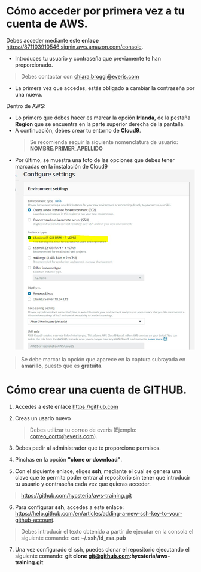 # Cómo acceder por primera vez a tu cuenta de AWS.
Debes acceder mediante este **enlace**
https://871103910546.signin.aws.amazon.com/console.
- Introduces tu usuario y contraseña que previamente te han proporcionado.
 >Debes contactar con chiara.broggi@everis.com
- La primera vez que accedes, estás obligado a cambiar la contraseña por una nueva.

Dentro de AWS:
 - Lo primero que debes hacer es marcar la opción **Irlanda**, de la pestaña **Region** que se encuentra en la parte superior derecha de la pantalla.
 - A continuación, debes crear tu entorno de **Cloud9**.
    > Se recomienda seguir la siguiente nomenclatura de usuario: **NOMBRE.PRIMER_APELLIDO** 
 - Por último, se muestra una foto de las opciones que debes tener marcadas en la instalación de Cloud9
 ![opciones_cloud9](docs/images/opciones_cloud9.png)
> Se debe marcar la opción que aparece en la captura subrayada en **amarillo**, puesto que es **gratuita**.


# Cómo crear una cuenta de GITHUB.
1) Accedes a este enlace https://github.com
2) Creas un usario nuevo
    > Debes utilizar tu correo de everis (Ejemplo: correo_corto@everis.com).

3) Debes pedir al administrador que te proporcione permisos.

4) Pinchas en la opción **"clone or download"**.
5) Con el siguiente enlace, eliges **ssh**, mediante el cual se genera una clave que te permita poder entrar al repositorio sin tener que introducir tu usuario y contraseña cada vez que quieras acceder.
 > https://github.com/hycsteria/aws-training.git
 
6) Para configurar **ssh**, accedes a este enlace: https://help.github.com/en/articles/adding-a-new-ssh-key-to-your-github-account.
  > Debes introducir el texto obtenido a partir de ejecutar en la consola el siguiente comando: **cat ~/.ssh/id_rsa.pub**
  
7) Una vez configurado el ssh, puedes clonar el repositorio ejecutando el siguiente comando: **git clone git@github.com:hycsteria/aws-training.git**
  
 

